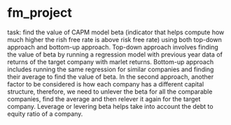 # fm_project

task:
find the value of CAPM model beta (indicator that helps compute how much higher the rish free rate is above risk free rate) using both top-down approach and bottom-up approach. Top-down approach involves finding the value of beta by running a regression model with previous year data of returns of the target company with marlet returns. Bottom-up approach includes running the same regression for similar companies and finding their average to find the value of beta. In the second approach, another factor to be considered is how each company has a different capital structure, therefore, we need to unlever the beta for all the comparable companies, find the average and then relever it again for the target company. Leverage or levering beta helps take into account the debt to equity ratio of a company. 
